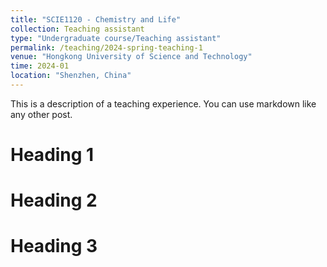 ```yaml
---
title: "SCIE1120 - Chemistry and Life"
collection: Teaching assistant
type: "Undergraduate course/Teaching assistant"
permalink: /teaching/2024-spring-teaching-1
venue: "Hongkong University of Science and Technology"
time: 2024-01
location: "Shenzhen, China"
---
```


This is a description of a teaching experience. You can use markdown like any other post.

Heading 1
======

Heading 2
======

Heading 3
======
